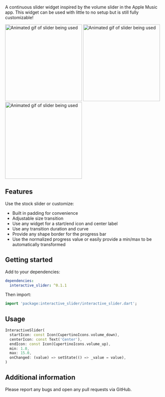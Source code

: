 <!--
This README describes the package. If you publish this package to pub.dev,
this README's contents appear on the landing page for your package.

For information about how to write a good package README, see the guide for
[writing package pages](https://dart.dev/guides/libraries/writing-package-pages).

For general information about developing packages, see the Dart guide for
[creating packages](https://dart.dev/guides/libraries/create-library-packages)
and the Flutter guide for
[developing packages and plugins](https://flutter.dev/developing-packages).
-->

A continuous slider widget inspired by the volume slider in the Apple Music app. This widget can
be used with little to no setup but is still fully customizable!

<img height="250" src="https://github.com/jonas-zebari/interactive_slider/blob/main/pub/icons.gif?raw=true" alt="Animated gif of slider being used">
<img height="250" src="https://github.com/jonas-zebari/interactive_slider/blob/main/pub/shapes.gif?raw=true" alt="Animated gif of slider being used">
<img height="250" src="https://github.com/jonas-zebari/interactive_slider/blob/main/pub/colors.gif?raw=true" alt="Animated gif of slider being used">

## Features

Use the stock slider or customize:
* Built in padding for convenience
* Adjustable size transition
* Use any widget for a start/end icon and center label
* Use any transition duration and curve
* Provide any shape border for the progress bar
* Use the normalized progress value or easily provide a min/max to be automatically transformed

## Getting started

Add to your dependencies:

```yaml
dependencies:
  interactive_slider: ^0.1.1
```

Then import:
```dart
import 'package:interactive_slider/interactive_slider.dart';
```

## Usage

```dart
InteractiveSlider(
  startIcon: const Icon(CupertinoIcons.volume_down),
  centerIcon: const Text('Center'),
  endIcon: const Icon(CupertinoIcons.volume_up),
  min: 1.0,
  max: 15.0,
  onChanged: (value) => setState(() => _value = value),
)
```

## Additional information

Please report any bugs and open any pull requests via GitHub.